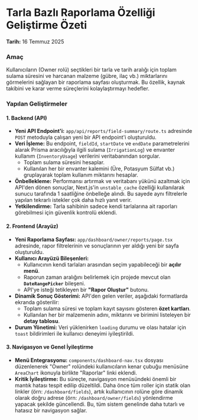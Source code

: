 # Tarla Bazlı Raporlama Özelliği Geliştirme Özeti

**Tarih:** 16 Temmuz 2025

### Amaç
Kullanıcıların (Owner rolü) seçtikleri bir tarla ve tarih aralığı için toplam sulama süresini ve harcanan malzeme (gübre, ilaç vb.) miktarlarını görmelerini sağlayan bir raporlama sayfası oluşturmak. Bu özellik, kaynak takibini ve karar verme süreçlerini kolaylaştırmayı hedefler.

### Yapılan Geliştirmeler

#### 1. Backend (API)
- **Yeni API Endpoint'i:** `app/api/reports/field-summary/route.ts` adresinde `POST` metoduyla çalışan yeni bir API endpoint'i oluşturuldu.
- **Veri İşleme:** Bu endpoint, `fieldId`, `startDate` ve `endDate` parametrelerini alarak Prisma aracılığıyla ilgili sulama (`IrrigationLog`) ve envanter kullanım (`InventoryUsage`) verilerini veritabanından sorgular.
  - Toplam sulama süresini hesaplar.
  - Kullanılan her bir envanter kalemini (Üre, Potasyum Sülfat vb.) gruplayarak toplam kullanım miktarını hesaplar.
- **Önbellekleme:** Performansı artırmak ve veritabanı yükünü azaltmak için API'den dönen sonuçlar, Next.js'in `unstable_cache` özelliği kullanılarak sunucu tarafında 1 saatliğine önbelleğe alındı. Bu sayede aynı filtrelerle yapılan tekrarlı istekler çok daha hızlı yanıt verir.
- **Yetkilendirme:** Tarla sahibinin sadece kendi tarlalarına ait raporları görebilmesi için güvenlik kontrolü eklendi.

#### 2. Frontend (Arayüz)
- **Yeni Raporlama Sayfası:** `app/dashboard/owner/reports/page.tsx` adresinde, rapor filtrelerinin ve sonuçlarının yer aldığı yeni bir sayfa oluşturuldu.
- **Kullanıcı Arayüzü Bileşenleri:**
  - Kullanıcının kendi tarlaları arasından seçim yapabileceği bir **açılır menü**.
  - Raporun zaman aralığını belirlemek için projede mevcut olan **`DateRangePicker`** bileşeni.
  - API'ye isteği tetikleyen bir **"Rapor Oluştur"** butonu.
- **Dinamik Sonuç Gösterimi:** API'den gelen veriler, aşağıdaki formatlarda ekranda gösterilir:
  - Toplam sulama süresi ve toplam kayıt sayısını gösteren **özet kartları**.
  - Kullanılan her bir malzemenin adını, miktarını ve birimini listeleyen bir **detay tablosu**.
- **Durum Yönetimi:** Veri yüklenirken `loading` durumu ve olası hatalar için `toast` bildirimleri ile kullanıcı deneyimi iyileştirildi.

#### 3. Navigasyon ve Genel İyileştirme
- **Menü Entegrasyonu:** `components/dashboard-nav.tsx` dosyası düzenlenerek "Owner" rolündeki kullanıcıların kenar çubuğu menüsüne `AreaChart` ikonuyla birlikte "Raporlar" linki eklendi.
- **Kritik İyileştirme:** Bu süreçte, navigasyon menüsündeki önemli bir mantık hatası tespit edilip düzeltildi. Daha önce tüm roller için statik olan linkler (örn: `/dashboard/fields`), artık kullanıcının rolüne göre dinamik olarak doğru adrese (örn: `/dashboard/owner/fields`) yönlendirme yapacak şekilde güncellendi. Bu, tüm sistem genelinde daha tutarlı ve hatasız bir navigasyon sağlar.
